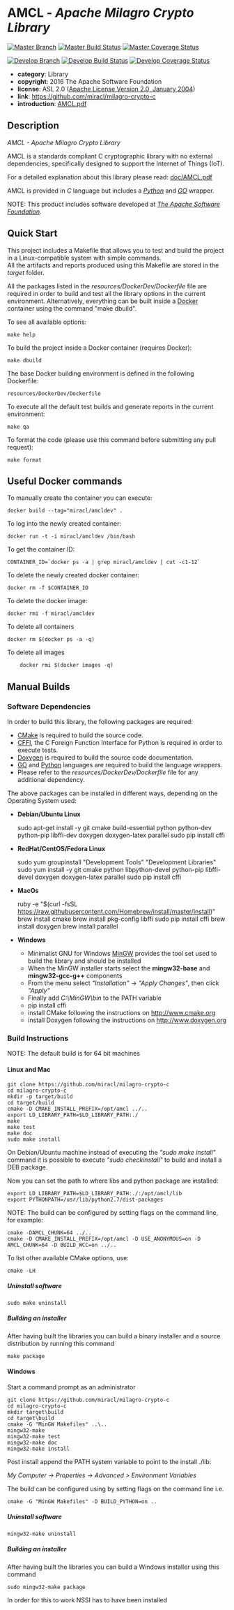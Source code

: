 # AMCL - *Apache Milagro Crypto Library*

[![Master Branch](https://img.shields.io/badge/-master:-gray.svg)](https://github.com/miracl/milagro-crypto-c/tree/master)
[![Master Build Status](https://secure.travis-ci.org/miracl/milagro-crypto-c.png?branch=master)](https://travis-ci.org/miracl/milagro-crypto-c?branch=master)
[![Master Coverage Status](https://coveralls.io/repos/miracl/milagro-crypto-c/badge.svg?branch=master&service=github)](https://coveralls.io/github/miracl/milagro-crypto-c?branch=master)

[![Develop Branch](https://img.shields.io/badge/-develop:-gray.svg)](https://github.com/miracl/milagro-crypto-c/tree/develop)
[![Develop Build Status](https://secure.travis-ci.org/miracl/milagro-crypto-c.png?branch=develop)](https://travis-ci.org/miracl/milagro-crypto-c?branch=develop)
[![Develop Coverage Status](https://coveralls.io/repos/miracl/milagro-crypto-c/badge.svg?branch=develop&service=github)](https://coveralls.io/github/miracl/milagro-crypto-c?branch=develop)


* **category**:    Library
* **copyright**:   2016 The Apache Software Foundation
* **license**:     ASL 2.0 ([Apache License Version 2.0, January 2004](http://www.apache.org/licenses/LICENSE-2.0))
* **link**:        https://github.com/miracl/milagro-crypto-c
* **introduction**: [AMCL.pdf](doc/AMCL.pdf)


## Description

*AMCL - Apache Milagro Crypto Library*

AMCL is a standards compliant C cryptographic library with no external dependencies, specifically designed to support the Internet of Things (IoT).

For a detailed explanation about this library please read: [doc/AMCL.pdf](doc/AMCL.pdf)

AMCL is provided in *C* language but includes a *[Python](https://www.python.org)* and *[GO](https://golang.org)* wrapper.

NOTE: This product includes software developed at *[The Apache Software Foundation](http://www.apache.org/)*.



## Quick Start

This project includes a Makefile that allows you to test and build the project in a Linux-compatible system with simple commands.  
All the artifacts and reports produced using this Makefile are stored in the *target* folder.  

All the packages listed in the *resources/DockerDev/Dockerfile* file are required in order to build and test all the library options in the current environment. Alternatively, everything can be built inside a [Docker](https://www.docker.com) container using the command "make dbuild".

To see all available options:

    make help

To build the project inside a Docker container (requires Docker):

    make dbuild

The base Docker building environment is defined in the following Dockerfile:

    resources/DockerDev/Dockerfile

To execute all the default test builds and generate reports in the current environment:

    make qa

To format the code (please use this command before submitting any pull request):

    make format


## Useful Docker commands

To manually create the container you can execute:
```
docker build --tag="miracl/amcldev" .
```

To log into the newly created container:
```
docker run -t -i miracl/amcldev /bin/bash
```

To get the container ID:
```
CONTAINER_ID=`docker ps -a | grep miracl/amcldev | cut -c1-12`
```

To delete the newly created docker container:
```
docker rm -f $CONTAINER_ID
```

To delete the docker image:
```
docker rmi -f miracl/amcldev
```

To delete all containers
```
docker rm $(docker ps -a -q)
```

To delete all images
```
    docker rmi $(docker images -q)
```

## Manual Builds

### Software Dependencies

In order to build this library, the following packages are required:

* [CMake](https://cmake.org/) is required to build the source code.
* [CFFI](https://cffi.readthedocs.org/en/release-0.8/), the C Foreign Function Interface for Python is required in order to execute tests.
* [Doxygen](http://doxygen.org) is required to build the source code documentation.
* [GO](https://golang.org/dl/) and [Python](https://www.python.org/) languages are required to build the language wrappers.
* Please refer to the *resources/DockerDev/Dockerfile* file for any additional dependency.


The above packages can be installed in different ways, depending on the Operating System used:

* **Debian/Ubuntu Linux**


    sudo apt-get install -y git cmake build-essential python python-dev python-pip libffi-dev doxygen doxygen-latex parallel
    sudo pip install cffi


* **RedHat/CentOS/Fedora Linux**


    sudo yum groupinstall "Development Tools" "Development Libraries"
    sudo yum install -y git cmake python libpython-devel python-pip libffi-devel doxygen doxygen-latex parallel
    sudo pip install cffi


* **MacOs**


    ruby -e "$(curl -fsSL https://raw.githubusercontent.com/Homebrew/install/master/install)"
    brew install cmake
    brew install pkg-config libffi
    sudo pip install cffi
    brew install doxygen
    brew install parallel


* **Windows**
    * Minimalist GNU for Windows [MinGW](http://www.mingw.org) provides the tool set used to build the library and should be installed
    * When the MinGW installer starts select the **mingw32-base** and **mingw32-gcc-g++** components
    * From the menu select *"Installation"* &rarr; *"Apply Changes"*, then click *"Apply"*
    * Finally add *C:\MinGW\bin* to the PATH variable
    * pip install cffi
    * install CMake following the instructions on http://www.cmake.org
    * install Doxygen following the instructions on http://www.doxygen.org


### Build Instructions

NOTE: The default build is for 64 bit machines


#### Linux and Mac

    git clone https://github.com/miracl/milagro-crypto-c
    cd milagro-crypto-c
    mkdir -p target/build
    cd target/build
    cmake -D CMAKE_INSTALL_PREFIX=/opt/amcl ../..
    export LD_LIBRARY_PATH=$LD_LIBRARY_PATH:./
    make
    make test
    make doc
    sudo make install

On Debian/Ubuntu machine instead of executing the *"sudo make install"* command it is possible to execute *"sudo checkinstall"* to build and install a DEB package.

Now you can set the path to where libs and python package are installed:

    export LD_LIBRARY_PATH=$LD_LIBRARY_PATH:./:/opt/amcl/lib
    export PYTHONPATH=/usr/lib/python2.7/dist-packages

NOTE: The build can be configured by setting flags on the command line, for example:

    cmake -DAMCL_CHUNK=64 ../..
    cmake -D CMAKE_INSTALL_PREFIX=/opt/amcl -D USE_ANONYMOUS=on -D AMCL_CHUNK=64 -D BUILD_WCC=on ../..

To list other available CMake options, use:

    cmake -LH

##### Uninstall software

    sudo make uninstall

##### Building an installer 

After having built the libraries you can build a binary installer and a source distribution by running this command

    make package


#### Windows

Start a command prompt as an administrator

    git clone https://github.com/miracl/milagro-crypto-c
    cd milagro-crypto-c
    mkdir target\build
    cd target\build
    cmake -G "MinGW Makefiles" ..\..
    mingw32-make
    mingw32-make test
    mingw32-make doc
    mingw32-make install

Post install append the PATH system variable to point to the install ./lib:

*My Computer -> Properties -> Advanced > Environment Variables*

The build can be configured using by setting flags on the command line i.e.

    cmake -G "MinGW Makefiles" -D BUILD_PYTHON=on ..

##### Uninstall software

    mingw32-make uninstall

##### Building an installer

After having built the libraries you can build a Windows installer using this command

    sudo mingw32-make package

In order for this to work NSSI has to have been installed

